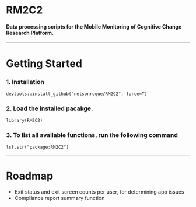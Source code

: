 # RM2C2

#### Data processing scripts for the Mobile Monitoring of Cognitive Change Research Platform.
---

# Getting Started

### 1. Installation

```{r}
devtools::install_github("nelsonroque/RM2C2", force=T)
```

### 2. Load the installed pacakge.
```{r}
library(RM2C2)
```

### 3. To list all available functions, run the following command
`lsf.str("package:RM2C2")`

---

# Roadmap

- Exit status and exit screen counts per user, for determining app issues
- Compliance report summary function